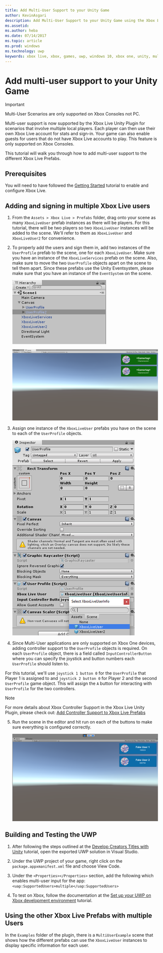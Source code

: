 ```yaml
---
title: Add Multi-User Support to your Unity Game
author: KevinAsgari
description: Add Multi-User Support to your Unity Game using the Xbox Live Unity plug-in
ms.assetid:
ms.author: heba
ms.date: 07/14/2017
ms.topic: article
ms.prod: windows
ms.technology: uwp
keywords: xbox live, xbox, games, uwp, windows 10, xbox one, unity, multi user
---
```


# Add multi-user support to your Unity Game

> [!IMPORTANT]
> Multi-User Scenarios are only supported on Xbox Consoles not PC.

Multi-user support is now supported by the Xbox Live Unity Plugin for scenarios that involve multiple local players. Each player can then use their own Xbox Live account for stats and sign-in. Your game can also enable guests for users that do not have Xbox Live accounts to play. This feature is only supported on Xbox Consoles.

This tutorial will walk you through how to add multi-user support to the different Xbox Live Prefabs.

## Prerequisites
You will need to have followed the [Getting Started](configure-xbox-live-in-unity.md) tutorial to enable and configure Xbox Live.

## Adding and signing in multiple Xbox Live users

1. From the `Assets > Xbox Live > Prefabs` folder, drag onto your scene as many `XboxLiveUser` prefab instances as there will be players. For this tutorial, there will be two players so two `XboxLiveUser`  instances will be added to the scene. We'll refer to them as `XboxLiveUser` and `XboxLiveUser2` for convenience.

2. To properly add the users and sign them in, add two instances of the `UserProfile` prefab to the scene, one for each `XboxLiveUser`. Make sure you have an instance of the `XboxLiveServices` prefab on the scene. Also, make sure to move the two `UserProfile` objects apart on the scene to tell them apart. Since these prefabs use the Unity Eventsystem, please make sure that you have an instance of the `EventSystem` on the scene.

    ![Hierarchy of Multi-User Support in Xbox Live Unity Plugin Tutorial Project](../images/unity/MUA-Tutorial-Hierarchy.png)

    ![Game Scene of Multi-User Support in Xbox Live Unity Plugin Tutorial Project](../images/unity/MUA-Tutorial-GameScene.png)

3. Assign one instance of the `XboxLiveUser` prefabs you have on the scene to each of the `UserProfile` objects.

    ![UserProfile prefab for multi-user support](../images/unity/user-profile-for-mua.png)

4. Since Multi-User applications are only supported on Xbox One devices, adding controller support to the `UserProfile` objects is required. On each `UserProfile` object, there is a field called `InputControllerButton` where you can specify the joystick and button numbers each `UserProfile` should listen to.

For this tutorial, we'll use `joystick 1 button 0` for the `UserProfile` that Player 1 is assigned to and `joystick 2 button 0` for Player 2 and the second `UserProfile` game object. This will assign the `A` button for interacting with `UserProfile` for the two controllers.

> [!Note]
> For more details about Xbox Controller Support in the Xbox Live Unity Plugin, please check out: [Add Controller Support to Xbox Live Prefabs](add-controller-support-to-xbox-live-prefabs.md)

5. Run the scene in the editor and hit run on each of the buttons to make sure everything is configured correctly.

    ![Testing Multi-User Support in Unity Editor](../images/unity/run-example-mua.png)

## Building and Testing the UWP

1. After following the steps outlined at the [Develop Creators Titles with Unity](configure-xbox-live-in-unity.md) tutorial, open the exported UWP solution in Visual Studio.

2. Under the UWP project of your game, right click on the `package.appxmanifest.xml` file and choose View Code.

3. Under the `<Properties></Properties>` section, add the following which enables multi-user input for the app:
  `<uap:SupportedUsers>multiple</uap:SupportedUsers>`

4. To test on Xbox, follow the documentation at the [Set up your UWP on Xbox development environment](https://docs.microsoft.com/en-us/windows/uwp/xbox-apps/development-environment-setup) tutorial.

## Using the other Xbox Live Prefabs with multiple Users

In the `Examples` folder of the plugin, there is a `MultiUserExample` scene that shows how the different prefabs can use the `XboxLiveUser` instances to display specific information for each user.

